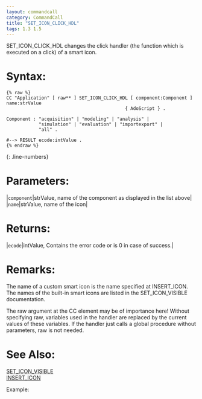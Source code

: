 ```yaml
---
layout: commandcall
category: CommandCall
title: "SET_ICON_CLICK_HDL"
tags: 1.3 1.5
---
```


SET_ICON_CLICK_HDL changes the click handler (the function which is executed on a click) of a smart icon.

# Syntax:  

```adoscript
{% raw %}
CC "Application" [ raw** ] SET_ICON_CLICK_HDL [ component:Component ] name:strValue 
											{ AdoScript } .

Component :	"acquisition" | "modeling" | "analysis" |
			"simulation" | "evaluation" | "importexport" | 
			"all" .

#--> RESULT ecode:intValue .
{% endraw %}
```
{: .line-numbers}

# Parameters:  

|`component`|strValue, name of the component as displayed in the list above|
|`name`|strValue, name of the icon|

# Returns:  

|`ecode`|intValue, Contains the error code or is 0 in case of success.|

# Remarks:

The name of a custom smart icon is the name specified at INSERT_ICON. The names of the built-in smart icons are listed in the SET_ICON_VISIBLE documentation.

The raw argument at the CC element may be of importance here! Without specifying raw, variables used in the handler are replaced by the current values of these variables. If the handler just calls a global procedure without parameters, raw is not needed.

# See Also:  

[SET_ICON_VISIBLE](set_icon_visible.html "SET_ICON_VISIBLE")  
[INSERT_ICON](insert_icon.html "INSERT_ICON")  


Example:

